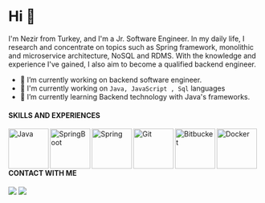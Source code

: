 # Hi 👋 
I'm Nezir from Turkey, and I'm a Jr. Software Engineer.
In my daily life, I research and concentrate on topics such as Spring framework, monolithic and microservice architecture, NoSQL and RDMS. With the knowledge and experience I've gained, I also aim to become a qualified backend engineer.

- 🔭 I’m currently working on backend software engineer.
- 👋 I'm currently working on ```Java, JavaScript , Sql``` languages
- 🌱 I’m currently learning Backend technology with Java's frameworks.

#### SKILLS AND EXPERIENCES

<img align="left" alt="Java" width="80px" src="https://1000logos.net/wp-content/uploads/2020/09/Java-Logo.png" />
<img align="left" alt="SpringBoot" width="80px" src="https://miro.medium.com/max/600/1*gxXLMIuJDHCH7fwIgEP1cg.png" />
<img align="left" alt="Spring" width="80px" src="https://download.logo.wine/logo/Spring_Framework/Spring_Framework-Logo.wine.png" />
<img align="left" alt="Git" width="80px" src="https://upload.wikimedia.org/wikipedia/commons/thumb/e/e0/Git-logo.svg/1280px-Git-logo.svg.png" />
<img align="left" alt="Bitbucket" width="80px" src="https://poeditor.com/blog/wp-content/uploads/2014/06/bitbucket-logo.png" />
<img align="left" alt="Docker" width="80px" src="https://logos-world.net/wp-content/uploads/2021/02/Docker-Symbol.png" />
<br/>
<br/>
<br/>

#### CONTACT WITH ME

<a href="mailto:nzr.trhll@gmail.com?"><img src="https://img.shields.io/badge/gmail-%23DD0031.svg?&style=for-the-badge&logo=gmail&logoColor=white"/></a>
<a href="https://www.linkedin.com/in/nezirturhalli"><img src="https://img.shields.io/badge/LinkedIn-%23DD0031.svg?&style=for-the-badge&logo=LinkedIn&logoColor=white&color=blue"/></a>






